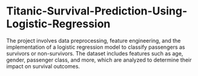 # Titanic-Survival-Prediction-Using-Logistic-Regression
The project involves data preprocessing, feature engineering, and the implementation of a logistic regression model to classify passengers as survivors or non-survivors. The dataset includes features such as age, gender, passenger class, and more, which are analyzed to determine their impact on survival outcomes. 
